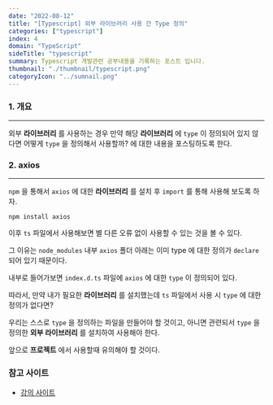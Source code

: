 ```yaml
---
date: "2022-08-12"
title: "[Typescript] 외부 라이브러리 사용 간 Type 정의"
categories: ["typescript"]
index: 4
domain: "TypeScript"
sideTitle: "typescript"
summary: Typescript 개발관련 공부내용을 기록하는 포스트 입니다.
thumbnail: "./thumbnail/typescript.png"
categoryIcon: "../sumnail.png"
---
```


### 1. 개요

---

외부 **라이브러리** 를 사용하는 경우 만약 해당 **라이브러리** 에 `type` 이 정의되어 있지 않다면 어떻게 `type` 을 정의해서 사용할까? 에 대한 내용을 포스팅하도록 한다.


### 2. axios
---

`npm` 을 통해서 `axios` 에 대한 **라이브러리** 를 설치 후 `import` 를 통해 사용해 보도록 하자.

```
npm install axios
```

이후 `ts` 파일에서 사용해보면 별 다른 오류 없이 사용할 수 있는 것을 볼 수 있다.

그 이유는 `node_modules` 내부 `axios` 폴더 아래는 이미 type 에 대한 정의가 `declare` 되어 있기 때문이다.

내부로 들어가보면 `index.d.ts` 파일에 `axios` 에 대한 `type` 이 정의되어 있다.

따라서, 만약 내가 필요한 **라이브러리** 를 설치했는데 `ts` 파일에서 사용 시 `type` 에 대한 정의가 없다면? 

우리는 스스로 `type` 을 정의하는 파일을 만들어야 할 것이고, 아니면 관련되서 `type` 을 정의한 **외부 라이브러리** 를 설치하여 사용해야 한다.

앞으로 **프로젝트** 에서 사용할때 유의해야 할 것이다.

### 참고 사이트

- [강의 사이트](https://www.inflearn.com/course/%ED%83%80%EC%9E%85%EC%8A%A4%ED%81%AC%EB%A6%BD%ED%8A%B8-%EC%8B%A4%EC%A0%84/unit/61104?tab=community)